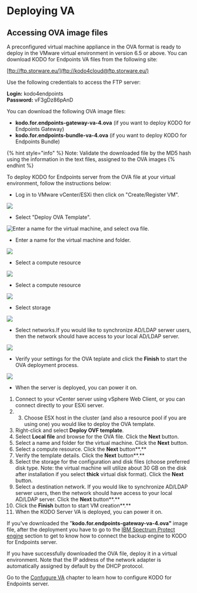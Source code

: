 # Deploying VA

## Accessing OVA image files <a id="accessing-virtual-machine"></a>

A preconfigured virtual machine appliance in the OVA format is ready to deploy in the VMware virtual environment in version 6.5 or above. You can download KODO for Endpoints VA files from the following site:

​[ftp://ftp.storware.eu/](ftp://kodo4cloud@ftp.storware.eu/)

Use the following credentials to access the FTP server:

**Login:** kodo4endpoints   
**Password:** vF3gDz86pAnD

You can download the following OVA image files:

* **kodo.for.endpoints-gateway-va-4.ova** \(if you want to deploy KODO for Endpoints Gateway\)
* **kodo.for.endpoints-bundle-va-4.ova** \(if you want to deploy KODO for Endpoints Bundle\)

{% hint style="info" %}
Note: Validate the downloaded file by the MD5 hash using the information in the text files, assigned to the OVA images 
{% endhint %}

To deploy KODO for Endpoints server from the OVA file at your virtual environment, follow the instructions below:

* Log in to VMware vCenter/ESXi then click on "Create/Register VM".

![](../../.gitbook/assets/image%20%2868%29.png)

* Select "Deploy OVA Template".

![Enter a name for the virtual machine, and select ova file.](../../.gitbook/assets/image%20%2875%29.png)

* Enter a name for the virtual machine and folder.

![](../../.gitbook/assets/image%20%2866%29.png)

* Select a compute resource

![](../../.gitbook/assets/image%20%2865%29.png)

* Select a compute resource

![](../../.gitbook/assets/image%20%2874%29.png)

* Select storage

![](../../.gitbook/assets/image%20%2881%29.png)

* Select networks.If you would like to synchronize AD/LDAP serwer users, then the network should have access to your local AD/LDAP server.

![](../../.gitbook/assets/image%20%2884%29.png)

* Verify your settings for the OVA teplate and click the **Finish** to start the OVA deployment process.

![](../../.gitbook/assets/image%20%2883%29.png)

*  When the server is deployed, you can power it on. 

1. Connect to your vCenter server using vSphere Web Client, or you can connect directly to your ESXi server.
2. 3. Choose ESX host in the cluster \(and also a resource pool if you are using one\) you would like to deploy the OVA template.
4.  Right-click and select **Deploy OVF template**.
5.  Select **Local file** and browse for the OVA file. Click the **Next** button.
6. Select a name and folder for the virtual machine. Click the **Next** button.
7. Select a compute resource. Click the **Next** button**.**
8. Verify the template details. Click the **Next** button**.**
9. Select the storage for the configuration and disk files \(choose preferred disk type. Note: the virtual machine will utilize about 30 GB on the disk after installation if you select **thick** virtual disk format\). Click the **Next** button.
10.  Select a destination network. If you would like to synchronize AD/LDAP serwer users, then the network should have access to your local AD/LDAP server. Click the **Next** button**.**
11. Click the **Finish** button to start VM creation**.**
12. When the KODO Server VA is deployed, you can power it on. 

If you've downloaded the "**kodo.for.endpoints-gateway-va-4.ova"** image file, after the deployment you have to go to the  [IBM Spectrum Protect engine](../spectrum-protect-tsm-configuration.md) section to get to know how to connect the backup engine to KODO for Endpoints server.

If you have successfully downloaded the OVA file, deploy it in a virtual environment. Note that the IP address of the network adapter is automatically assigned by default by the DHCP protocol.

Go to the [Confugure VA](configuring-va/) chapter to learn how to configure KODO for Endpoints server.


